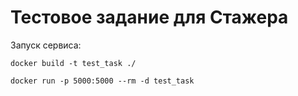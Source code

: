# Тестовое задание для Стажера

Запуск сервиса:

`
docker build -t test_task ./
`

`
docker run -p 5000:5000 --rm -d test_task
`